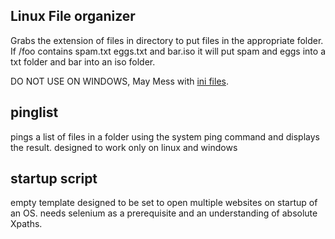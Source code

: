 <h2> Linux File organizer </h2>
<p>Grabs the extension of files in directory to put files in the appropriate folder.<br> If /foo contains spam.txt eggs.txt and bar.iso it will put spam and eggs into a txt folder and bar into an iso folder.</p>
<p color="red">DO NOT USE ON WINDOWS, May Mess with <a href="https://www.makeuseof.com/desktop-ini-files-guide/">ini files</a>.</p>
<h2> pinglist </h2>
<p>pings a list of files in a folder using the system ping command and displays the result. designed to work only on linux and windows</p>
<h2> startup script </h2>
<p> empty template designed to be set to open multiple websites on startup of an OS. needs selenium as a prerequisite and an understanding of absolute Xpaths. </p>
